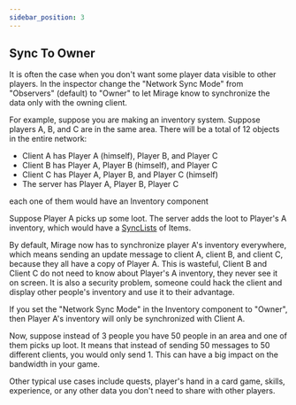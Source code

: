```yaml
---
sidebar_position: 3
---
```


## Sync To Owner

It is often the case when you don't want some player data visible to other players. In the inspector change the "Network Sync Mode" from "Observers" (default) to "Owner" to let Mirage know to synchronize the data only with the owning client.

For example, suppose you are making an inventory system. Suppose players A, B, and C are in the same area. There will be a total of 12 objects in the entire network:

* Client A has Player A (himself), Player B, and Player C
* Client B has Player A, Player B (himself), and Player C
* Client C has Player A, Player B, and Player C (himself)
* The server has Player A, Player B, Player C

each one of them would have an Inventory component

Suppose Player A picks up some loot.  The server adds the loot to Player's A inventory,  which would have a [SyncLists](/docs/guides/sync/sync-objects/sync-list) of Items. 

By default,  Mirage now has to synchronize player A's inventory everywhere, which means sending an update message to client A, client B, and client C, because they all have a copy of Player A. This is wasteful, Client B and Client C do not need to know about Player's A inventory, they never see it on screen. It is also a security problem, someone could hack the client and display other people's inventory and use it to their advantage.

If you set the "Network Sync Mode" in the Inventory component to "Owner", then Player A's inventory will only be synchronized with Client A.  

Now, suppose instead of 3 people you have 50 people in an area and one of them picks up loot.  It means that instead of sending 50 messages to 50 different clients,  you would only send 1.  This can have a big impact on the bandwidth in your game.

Other typical use cases include quests,  player's hand in a card game, skills, experience, or any other data you don't need to share with other players.

